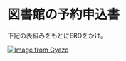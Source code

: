 # 図書館の予約申込書

下記の表組みをもとにERDをかけ。

[![Image from Gyazo](https://i.gyazo.com/e5204230cea828d36d598bb8b0ddc75e.png)](https://gyazo.com/e5204230cea828d36d598bb8b0ddc75e)